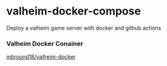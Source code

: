 # valheim-docker-compose
Deploy a valheim game server with docker and github actions

### Valheim Docker Conainer
[mbround18/valheim-docker](mhttps://github.com/mbround18/valheim-docker)

